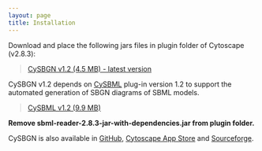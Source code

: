 ```yaml
---
layout: page
title: Installation
---
```


Download and place the following jars files in plugin folder of Cytoscape (v2.8.3):

> [CySBGN v1.2 (4.5 MB) - latest version](/cysbgn/public/CySBGN-v1.2.jar)

CySBGN v1.2 depends on [CySBML](http://www.charite.de/sysbio/people/koenig/software/cysbml/) plug-in version 1.2 to support the automated generation of SBGN diagrams of SBML models.

> [CySBML v1.2 (9.9 MB)](/cysbgn/public/CySBML-v1.2.jar)

**Remove sbml-reader-2.8.3-jar-with-dependencies.jar from plugin folder.**

CySBGN is also available in [GitHub](https://github.com/saezlab/cysbgn), [Cytoscape App Store](http://apps.cytoscape.org/apps/cysbgn) and [Sourceforge](https://sourceforge.net/projects/cysbgn/).
